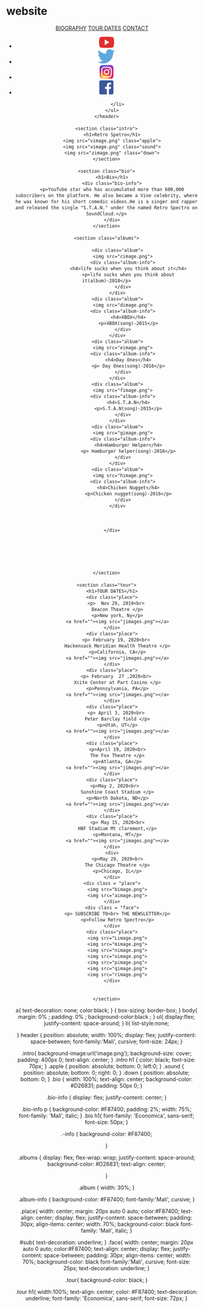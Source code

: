 # website








<!DOCTYPE html>
<html>
<head>
	<title></title>
	<link rel="stylesheet" type="text/css" href="style.css">
	<link href="https://fonts.googleapis.com/css?family=Mali:300i,700&display=swap" rel="stylesheet">
	<link href="https://fonts.googleapis.com/css?family=Economica:700|Mali&display=swap" rel="stylesheet">
</head>
<body>
	<header>
		<a href="BIOGRAPHY">BIOGRAPHY</a>
		<a href="TOUR DATES">TOUR DATES</a>
		<a href="CONTACT">CONTACT</a>
		<ul>
			<li>
				<img src="yimage.png">
			</li>
			<li>
				<img src="uimage.png">
			</li>
			<li>
				<img src="timage.png">
			</li>
			<li>
				<img src="simage.png">

			</li>
		</ul>
	</header>

	<section class="intro">
		<h1>Retro Spetro</h1>
		<img src="vimage.png" class="apple">
		<img src="ximage.png" class="sound">
		<img src="zimage.png" class="down">
	</section>
 
	<section class="bio">
		<h1>Bio</h1>
		<div class="bio-info">
		<p>YouTube star who has accumulated more than 600,000 subscribers on the platform. He also became a Vine celebrity, where he was known for his short comedic videos.He is a singer and rapper and released the single "S.T.A.N." under the named Retro Spectro on SoundCloud.</p>
		</div>
	</section>

	<section class="albums">

			<div class="album">
				<img src="cimage.png">
				<div class="album-info">
					<h4>life sucks when you think about it</h4>
					<p>life sucks when you think about it(album)-2018</p>
				</div>
			</div>
			<div class="album">
				<img src="dimage.png">
				<div class="album-info">
					<h4>XBOX</h4>
					<p>XBOX(song)-2015</p>
				</div>
			</div>
			<div class="album">
				<img src="eimage.png">
				<div class="album-info">
					<h4>Day Ones</h4>
					<p> Day Ones(song)-2016</p>
				</div>
			</div>
			<div class="album">
				<img src="fimage.png">
				<div class="album-info">
					<h4>S.T.A.N</h4>
					<p>S.T.A.N(song)-2015</p>
				</div>
			</div>
			<div class="album">
				<img src="gimage.png">
				<div class="album-info">
					<h4>Hamburger Helper</h4>
					<p> Hamburger helper(song)-2016</p>
				</div>
			</div>
			<div class="album">
				<img src="himage.png">
				<div class="album-info">
					<h4>Chicken Nugget</h4>
					<p>Chicken nugget(song)-2016</p>
				</div>
			</div>



		</div>

		
	



	</section>

	<section class="tour">
		<h1>TOUR DATES</h1>
		<div class="place">
			<p>  Nov 29, 2019<br> 
			Beacon Theatre </p>
			<p>New york, Ny</p>
			<a href=""><img src="jimages.png"></a>
		</div>
		<div class="place">
			<p>	February 19, 2020<br> 
			Hackensack Meridian Health Theatre </p>
			<p>California, CA</p>
			<a href=""><img src="jimages.png"></a>
		</div>
		<div class="place">
			<p>	February  27 ,2020<br> 
			Xcite Center at Part Casino	</p>
			<p>Pennsylvania, PA</p>
			<a href=""><img src="jimages.png"></a>
		</div>
		<div class="place">
			<p>	April 3, 2020<br> 
			Peter Barclay field </p>
			<p>Utah, UT</p>
			<a href=""><img src="jimages.png"></a>
		</div>
		<div class="place">
			<p>April 19, 2020<br>
			The Fox Theatre	</p>
			<p>Atlanta, GA</p>
			<a href=""><img src="jimages.png"></a>
		</div>
		<div class="place">
			<p>May 2, 2020<br>	
			Sunshine Coast Stadium </p>
			<p>North Dakota, ND</p>
			<a href=""><img src="jimages.png"></a>
		</div>
		<div class="place">
			<p> May 15, 2020<br>
			HBF Stadium Mt claremont,</p>
			<p>Montana, MT</p>
			<a href=""><img src="jimages.png"></a>
		</div>
		<div>
			<p>May 29, 2020<br>
			The Chicago Theatre </p>
			<p>Chicago, IL</p>
		</div>
		<div class = "place">
			<img src="bimage.png">
			<img src="aimage.png">
		</div>
		<div class = "face">
			<p> SUBSCRIBE TO<br> THE NEWSLETTER</p>
			<p>Follow Retro Spectro</p>
		</div>
		<div class="place">
			<img src="Limage.png">
			<img src="mimage.png">
			<img src="nimage.png">
			<img src="oimage.png">
			<img src="pimage.png">
			<img src="qimage.png">
			<img src="rimage.png">
		</div>


	</section>
</body>
</html>










a{
	text-decoration: none;
	color:black;
}
{
	box-sizing: border-box;
}
body{
	margin: 0% ;
	padding: 0% ;
	background-color:black ;
}
ul{
	display:flex;
	justify-content: space-around;
}
li{
	list-style:none;

}
header {
	position: absolute;
	width: 100%;
	display: flex;
	justify-content: space-between;
	font-family:'Mali', cursive;
	font-size: 24px;
}

.intro{
	background-image:url('image.png');
	background-size: cover;
	padding: 400px 0;
	text-align: center;
}
.intro h1 {
	color: black;
	font-size: 70px;
}
.apple {
	position: absolute;
	bottom: 0;
	left:0;
}
.sound {	
	position: absolute;
	bottom: 0;
	right: 0;
}
.down {
	position: absolute;
	bottom: 0;
}
.bio {
	width: 100%;
	text-align: center;
	background-color: #D26831;
	padding: 50px 0;
}

.bio-info {
	display: flex;
	justify-content: center;
}

.bio-info p {
	background-color: #F87400;
	padding: 2%;
	width: 75%;
	font-family: 'Mali', italic;
}
.bio h1{
	font-family: 'Economica', sans-serif;
	font-size: 50px;
}

.-info {
	background-color: #F87400;

}

.albums {
	display: flex;
	flex-wrap: wrap;
	justify-content: space-around;
	background-color: #D26831;
	text-align: center;

}

.album {
	width: 30%;
}

.album-info {
	background-color: #F87400;
	font-family:'Mali', cursive;
}

.place{
	width: center;
	margin: 20px auto 0 auto;
	color:#F87400;
	text-align: center;
	display: flex;
	justify-content: space-between;
	padding: 30px;
	align-items: center;
	width: 70%;
	background-color: black
	font-family: 'Mali', italic;
}

#sub{
	text-decoration: underline;
}
.face{
		width: center;
	margin: 20px auto 0 auto;
	color:#F87400;
	text-align: center;
	display: flex;
	justify-content: space-between;
	padding: 30px;
	align-items: center;
	width: 70%;
	background-color: black
	font-family:'Mali', cursive;
	font-size: 25px;
	text-decoration: underline;
}

.tour{
	background-color: black;
}

.tour h1{
	width:100%;
	text-align: center;
	color: #F87400;
	text-decoration: underline;
	font-family: 'Economica', sans-serif;
	font-size: 72px;
}








